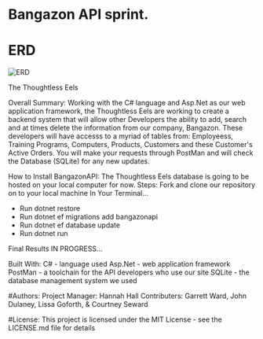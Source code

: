 # Bangazon API sprint.

# ERD

![ERD](https://i.imgur.com/ShSf7Fg.png)

The Thoughtless Eels

Overall Summary:
Working with the C# language and Asp.Net as our web application framework, the Thoughtless Eels are working to create a backend system that will allow other Developers the ability to add, search and at times delete the information from our company, Bangazon. These developers will have accesss to a myriad of tables from: Employeess, Training Programs, Computers, Products, Customers and these Customer's Active Orders. You will make your requests through PostMan and will check the Database (SQLite) for any new updates.

How to Install BangazonAPI:
The Thoughtless Eels database is going to be hosted on your local computer for now. 
Steps:
Fork and clone our repository on to your local machine
In Your Terminal...
- Run dotnet restore
- Run dotnet ef migrations add bangazonapi
- Run dotnet ef database update
- Run dotnet run


Final Results
IN PROGRESS...


Built With:
C# - language used
Asp.Net -  web application framework 
PostMan - a toolchain for the API developers who use our site
SQLite - the database management system we used

#Authors:
Project Manager: Hannah Hall
Contributers:
Garrett Ward, John Dulaney, Lissa Goforth, & Courtney Seward

#License:
This project is licensed under the MIT License - see the LICENSE.md file for details


